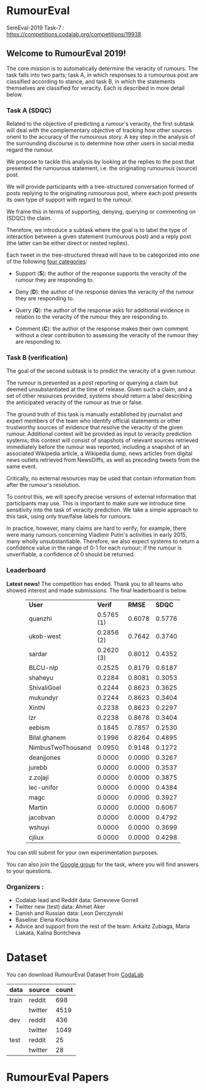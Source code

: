 # RumourEval
SemEval-2019 Task-7 : <https://competitions.codalab.org/competitions/19938>



## Welcome to RumourEval 2019!

The core mission is to automatically determine the veracity of rumours. The task falls into two parts; task A, in which responses to a rumourous post are classified according to stance, and task B, in which the statements themselves are classified for veracity. Each is described in more detail below.



### Task A (SDQC)

Related to the objective of predicting a rumour's veracity, the first subtask will deal with the complementary objective of tracking how other sources orient to the accuracy of the rumourous story. A key step in the analysis of the surrounding discourse is to determine how other users in social media regard the rumour. 

We propose to tackle this analysis by looking at the replies to the post that presented the rumourous statement, i.e. the originating rumourous (source) post. 

We will provide participants with a tree-structured conversation formed of posts replying to the originating rumourous post, where each post presents its own type of support with regard to the rumour. 

We frame this in terms of supporting, denying, querying or commenting on (SDQC) the claim. 

Therefore, we introduce a subtask where the goal is to label the type of interaction between a given statement (rumourous post) and a reply post (the latter can be either direct or nested replies). 

Each tweet in the tree-structured thread will have to be categorized into one of the following <u>four categories</u>:



- Support (__S__): the author of the response supports the veracity of the rumour they are responding to.

- Deny (__D__): the author of the response denies the veracity of the rumour they are responding to.

- Query (__Q__): the author of the response asks for additional evidence in relation to the veracity of the rumour they are responding to.

- Comment (__C__): the author of the response makes their own comment without a clear contribution to assessing the veracity of the rumour they are responding to.



### Task B (verification)

The goal of the second subtask is to predict the veracity of a given rumour. 

The rumour is presented as a post reporting or querying a claim but deemed unsubstantiated at the time of release. Given such a claim, and a set of other resources provided, systems should return a label describing the anticipated veracity of the rumour as true or false. 

The ground truth of this task is manually established by journalist and expert members of the team who identify official statements or other trustworthy sources of evidence that resolve the veracity of the given rumour. Additional context will be provided as input to veracity prediction systems; this context will consist of snapshots of relevant sources retrieved immediately before the rumour was reported, including a snapshot of an associated Wikipedia article, a Wikipedia dump, news articles from digital news outlets retrieved from NewsDiffs, as well as preceding tweets from the same event. 

Critically, no external resources may be used that contain information from after the rumour's resolution. 

To control this, we will specify precise versions of external information that participants may use. This is important to make sure we introduce time sensitivity into the task of veracity prediction. We take a simple approach to this task, using only true/false labels for rumours. 

In practice, however, many claims are hard to verify; for example, there were many rumours concerning Vladimir Putin's activities in early 2015, many wholly unsubstantiable. Therefore, we also expect systems to return a confidence value in the range of 0-1 for each rumour; if the rumour is unverifiable, a confidence of 0 should be returned.



### Leaderboard

<strong>Latest news!</strong>&nbsp;The competition has ended. Thank you to all teams who showed interest and made submissions. The final leaderboard is below.



<center>
<table style="width: 80%;">
    <tbody>
        <tr style="font-weight: bold;">
            <td>User</td>
            <td>Verif</td>
            <td>RMSE</td>
            <td>SDQC</td>
        </tr>
        <tr>
            <td>quanzhi</td>
            <td>0.5765 (1)</td>
            <td>0.6078</td>
            <td>0.5776</td>
        </tr>
        <tr>
            <td>ukob-west</td>
            <td>0.2856 (2)</td>
            <td>0.7642</td>
            <td>0.3740</td>
        </tr>
        <tr>
            <td>sardar</td>
            <td>0.2620 (3)</td>
            <td>0.8012</td>
            <td>0.4352</td>
        </tr>
        <tr>
            <td>BLCU-nlp</td>
            <td>0.2525</td>
            <td>0.8179</td>
            <td>0.6187</td>
        </tr>
        <tr>
            <td>shaheyu</td>
            <td>0.2284</td>
            <td>0.8081</td>
            <td>0.3053</td>
        </tr>
        <tr>
            <td>ShivaliGoel</td>
            <td>0.2244</td>
            <td>0.8623</td>
            <td>0.3625</td>
        </tr>
        <tr>
            <td>mukundyr</td>
            <td>0.2244</td>
            <td>0.8623</td>
            <td>0.3404</td>
        </tr>
        <tr>
            <td>Xinthl</td>
            <td>0.2238</td>
            <td>0.8623</td>
            <td>0.2297</td>
        </tr>
        <tr>
            <td>lzr</td>
            <td>0.2238</td>
            <td>0.8678</td>
            <td>0.3404</td>
        </tr>
        <tr>
            <td>eebism</td>
            <td>0.1845</td>
            <td>0.7857</td>
            <td>0.2530</td>
        </tr>
        <tr>
            <td>Bilal.ghanem</td>
            <td>0.1996</td>
            <td>0.8264</td>
            <td>0.4895</td>
        </tr>
        <tr>
            <td>NimbusTwoThousand</td>
            <td>0.0950</td>
            <td>0.9148</td>
            <td>0.1272</td>
        </tr>
        <tr>
            <td>deanjjones</td>
            <td>0.0000</td>
            <td>0.0000</td>
            <td>0.3267</td>
        </tr>
        <tr>
            <td>jurebb</td>
            <td>0.0000</td>
            <td>0.0000</td>
            <td>0.3537</td>
        </tr>
        <tr>
            <td>z.zojaji</td>
            <td>0.0000</td>
            <td>0.0000</td>
            <td>0.3875</td>
        </tr>
        <tr>
            <td>lec-unifor</td>
            <td>0.0000</td>
            <td>0.0000</td>
            <td>0.4384</td>
        </tr>
        <tr>
            <td>magc</td>
            <td>0.0000</td>
            <td>0.0000</td>
            <td>0.3927</td>
        </tr>
        <tr>
            <td>Martin</td>
            <td>0.0000</td>
            <td>0.0000</td>
            <td>0.6067</td>
        </tr>
        <tr>
            <td>jacobvan</td>
            <td>0.0000</td>
            <td>0.0000</td>
            <td>0.4792</td>
        </tr>
        <tr>
            <td>wshuyi</td>
            <td>0.0000</td>
            <td>0.0000</td>
            <td>0.3699</td>
        </tr>
        <tr>
            <td>cjliux</td>
            <td>0.0000</td>
            <td>0.0000</td>
            <td>0.4298</td>
        </tr>
    </tbody>
</table>
</center>



You can still submit for your own experimentation purposes.

You can also join the <a href="https://groups.google.com/forum/#!forum/rumoureval">Google group</a> for the task, where you will find answers to your questions.



### Organizers :

- Codalab lead and Reddit data: Genevieve Gorrell
- Twitter new (test) data: Ahmet Aker
- Danish and Russian data: Leon Derczynski
- Baseline: Elena Kochkina
- Advice and support from the rest of the team: Arkaitz Zubiaga, Maria Liakata, Kalina Bontcheva



# Dataset

You can download RumourEval Dataset from  [CodaLab](https://competitions.codalab.org/competitions/19938)


|data |source |count|
|---  |---    |---  |
|train|reddit |698  |
|     |twitter|4519 |
|dev  |reddit |436  |
|     |twitter|1049 |
|test |reddit |25   |
|     |twitter|28   |




# RumourEval Papers




